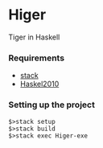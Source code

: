# Higer

Tiger in Haskell

### Requirements
* [stack](https://docs.haskellstack.org/en/stable/README/)
* [Haskel2010]()


### Setting up the project
```
$>stack setup
$>stack build
$>stack exec Higer-exe

